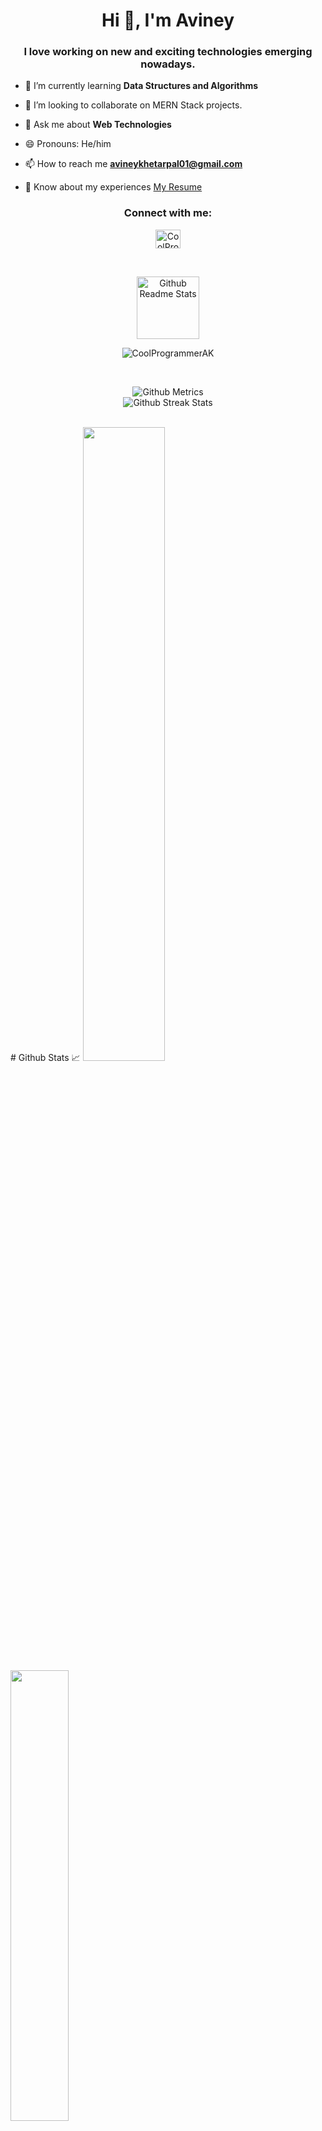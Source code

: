 
<h1 align="center">Hi 👋, I'm Aviney</h1>
<h3 align="center">I love working on new and exciting technologies emerging nowadays. </h3>

- 🌱 I’m currently learning **Data Structures and Algorithms**

- 👯 I’m looking to collaborate on MERN Stack projects.

-  💬 Ask me about **Web Technologies**

-  😄 Pronouns: He/him

- 📫 How to reach me **avineykhetarpal01@gmail.com**

- 📄 Know about my experiences [My Resume](https://drive.google.com/file/d/19LniAsCCV9G8TEoSDCyEea3_p3dni3Da/view?usp=sharing)


<h3 align="center">Connect with me:</h3>
<p align="center">
<a href="https://www.linkedin.com/in/aviney-khetarpal-6906591b6/" target="blank"><img align="center" src="https://raw.githubusercontent.com/rahuldkjain/github-profile-readme-generator/master/src/images/icons/Social/linked-in-alt.svg" alt="CoolProgrammerAK" height="30" width="40" /></a>
</p>

<br>

<p align="center">
 <img width="100px" src="https://res.cloudinary.com/anuraghazra/image/upload/v1594908242/logo_ccswme.svg" align="center" alt="Github Readme Stats" />
</p>
<p align="center"> <img src="https://komarev.com/ghpvc/?username=CoolProgrammerAK" alt="CoolProgrammerAK"/> </p> 

<!--![](https://komarev.com/ghpvc/?username=CoolProgrammerAK)-->


<br>
<p align="center">
  
<img src="https://metrics.lecoq.io/CoolProgrammerAK" alt="Github Metrics">
  
  <br>
  
<img src="https://github-readme-streak-stats.herokuapp.com/?user=CoolProgrammerAK" alt="Github Streak Stats">
  
</p>
<br/>
# Github Stats 📈

<a href="https://github.com/CoolProgrammerAK">
    <img src="https://github-readme-stats.vercel.app/api?username=CoolProgrammerAK&count_private=true&show_icons=true&hide_border=true"
                    width="51%" />
</a>
<a href="https://github.com/CoolProgrammerAK?tab=repositories">
  <img src="https://github-readme-stats.vercel.app/api/top-langs/?username=CoolProgrammerAK&layout=compact&langs_count=10&hide_border=true"
                    width="43%" />
</a>

<br><br>
![Aviney](https://activity-graph.herokuapp.com/graph?username=CoolProgrammerAK&theme=react-dark&show_icons=true&count_private=true&area=true&hide_border=true)
<!--<img src="https://activity-graph.herokuapp.com/graph?username=Chaitanya31612&show_icons=true&count_private=true&area=true&hide_border=true" /> -->


